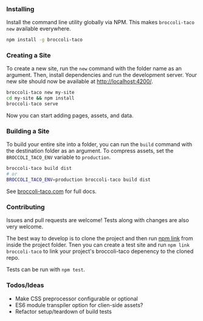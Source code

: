 ### Installing

Install the command line utility globally via NPM. This makes `broccoli-taco new` available everywhere.
``` sh
npm install -g broccoli-taco
```

### Creating a Site

To create a new site, run the `new` command with the folder name as an argument. Then, install dependencies and run the development server. Your new site should now be available at [http://localhost:4200/](http://localhost:4200/).
``` sh
broccoli-taco new my-site
cd my-site && npm install
broccoli-taco serve
```

Now you can start adding pages, assets, and data.

### Building a Site

To build your entire site into a folder, you can run the `build` command with the destination folder as an argument. To compress assets, set the `BROCCOLI_TACO_ENV` variable to `production`.

``` sh
broccoli-taco build dist
# or
BROCCOLI_TACO_ENV=production broccoli-taco build dist
```

See [broccoli-taco.com](http://broccoli-taco.com) for full docs.

### Contributing

Issues and pull requests are welcome! Tests along with changes are also very welcome.

The best way to develop is to clone the project and then run [npm link](https://www.npmjs.org/doc/cli/npm-link.html) from inside the project folder. Tnen you can create a test site and run `npm link broccoli-taco` to link your project's broccoli-taco depenency to the cloned repo.

Tests can be run with `npm test`.

### Todos/Ideas

- Make CSS preprocessor configurable or optional
- ES6 module transpiler option for clien-side assets?
- Refactor setup/teardown of build tests
